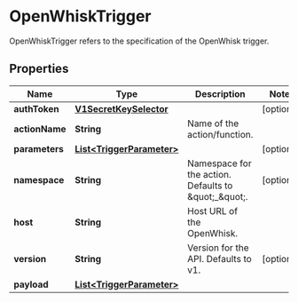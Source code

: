 

# OpenWhiskTrigger

OpenWhiskTrigger refers to the specification of the OpenWhisk trigger.
## Properties

Name | Type | Description | Notes
------------ | ------------- | ------------- | -------------
**authToken** | [**V1SecretKeySelector**](V1SecretKeySelector.md) |  |  [optional]
**actionName** | **String** | Name of the action/function. | 
**parameters** | [**List&lt;TriggerParameter&gt;**](TriggerParameter.md) |  |  [optional]
**namespace** | **String** | Namespace for the action. Defaults to \&quot;_\&quot;. |  [optional]
**host** | **String** | Host URL of the OpenWhisk. | 
**version** | **String** | Version for the API. Defaults to v1. |  [optional]
**payload** | [**List&lt;TriggerParameter&gt;**](TriggerParameter.md) |  | 



